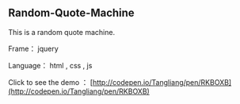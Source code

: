 ## Random-Quote-Machine  

This is a random quote machine.

Frame： jquery

Language： html , css , js

Click to see the demo ： [http://codepen.io/Tangliang/pen/RKBOXB](http://codepen.io/Tangliang/pen/RKBOXB)
